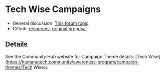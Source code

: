 # Tech Wise Campaigns

- General discussion: [This forum topic](https://community.humanetech.com/t/2823)
- Github: [resources](https://github.com/humanetech-community/awareness-program/tree/master/themes/tech-wise), [original proposal](https://github.com/humanetech-community/awareness-program/issues/41)

## Details

See the Community Hub website for Campaign Theme details: [Tech Wise](https://humanetech.community/awareness-program/campaign-themes/Tech Wise/).